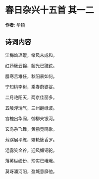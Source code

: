 # 春日杂兴十五首  其一二

**作者**: 华镇

## 诗词内容

江梅灿瑶琨，绪风未成和。

红药簇云锦，韶光已蹉跎。

腊寒苦难任，秋阳暴如何。

宁知桃李树，乘春蔚婆娑。

二月艳阳天，两京佳丽多。

五陵浮瑞气，三州翻绿波。

宫槐出华阙，御柳夹银河。

玄鸟杂飞舞，黄鹂竞鸣歌。

芳蹊展平练，繁艳簇香罗。

浥露笑金谷，迎风媚铜驼。

落英纵纷纷，珍实已峨峨。

莫讶潘河阳，盈城意靡他。

